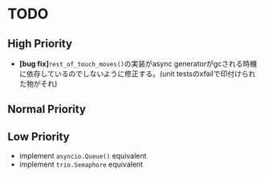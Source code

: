 # TODO

## High Priority

- **[bug fix]**`rest_of_touch_moves()`の実装がasync generatorがgcされる時機に依存しているのでしないように修正する。(unit testsのxfailで印付けられた物がそれ)

## Normal Priority

## Low Priority

- implement `asyncio.Queue()` equivalent
- implement `trio.Semaphore` equivalent
